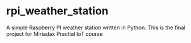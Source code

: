 # rpi_weather_station
A simple Raspberry PI weather station written in Python. This is the final project for Miriadax Practial IoT course
